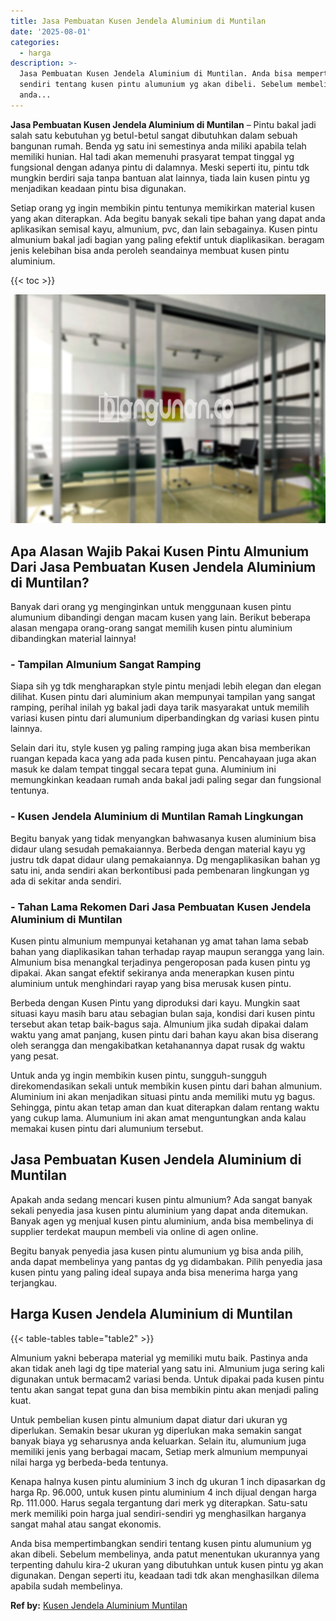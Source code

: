 ```yaml
---
title: Jasa Pembuatan Kusen Jendela Aluminium di Muntilan
date: '2025-08-01'
categories:
  - harga
description: >-
  Jasa Pembuatan Kusen Jendela Aluminium di Muntilan. Anda bisa mempertimbangkan
  sendiri tentang kusen pintu alumunium yg akan dibeli. Sebelum membelinya,
  anda...
---
```


**Jasa Pembuatan Kusen Jendela Aluminium di Muntilan** – Pintu bakal jadi salah satu kebutuhan yg betul-betul sangat dibutuhkan dalam sebuah bangunan rumah. Benda yg satu ini semestinya anda miliki apabila telah memiliki hunian. Hal tadi akan memenuhi prasyarat tempat tinggal yg fungsional dengan adanya pintu di dalamnya. Meski seperti itu, pintu tdk mungkin berdiri saja tanpa bantuan alat lainnya, tiada lain kusen pintu yg menjadikan keadaan pintu bisa digunakan.

Setiap orang yg ingin membikin pintu tentunya memikirkan material kusen yang akan diterapkan. Ada begitu banyak sekali tipe bahan yang dapat anda aplikasikan semisal kayu, almunium, pvc, dan lain sebagainya. Kusen pintu almunium bakal jadi bagian yang paling efektif untuk diaplikasikan. beragam jenis kelebihan bisa anda peroleh seandainya membuat kusen pintu aluminium.

{{< toc >}}

![Jasa Pembuatan Kusen Jendela Aluminium di Muntilan](/images/harga-kusen-jendela-alumunium-43.png)

## Apa Alasan Wajib Pakai Kusen Pintu Almunium Dari Jasa Pembuatan Kusen Jendela Aluminium di Muntilan?

Banyak dari orang yg menginginkan untuk menggunaan kusen pintu alumunium dibandingi dengan macam kusen yang lain. Berikut beberapa alasan mengapa orang-orang sangat memilih kusen pintu aluminium dibandingkan material lainnya!

### \- Tampilan Almunium Sangat Ramping

Siapa sih yg tdk mengharapkan style pintu menjadi lebih elegan dan elegan dilihat. Kusen pintu dari aluminium akan mempunyai tampilan yang sangat ramping, perihal inilah yg bakal jadi daya tarik masyarakat untuk memilih variasi kusen pintu dari alumunium diperbandingkan dg variasi kusen pintu lainnya.

Selain dari itu, style kusen yg paling ramping juga akan bisa memberikan ruangan kepada kaca yang ada pada kusen pintu. Pencahayaan juga akan masuk ke dalam tempat tinggal secara tepat guna. Aluminium ini memungkinkan keadaan rumah anda bakal jadi paling segar dan fungsional tentunya.

### \- Kusen Jendela Aluminium di Muntilan Ramah Lingkungan

Begitu banyak yang tidak menyangkan bahwasanya kusen aluminium bisa didaur ulang sesudah pemakaiannya. Berbeda dengan material kayu yg justru tdk dapat didaur ulang pemakaiannya. Dg mengaplikasikan bahan yg satu ini, anda sendiri akan berkontibusi pada pembenaran lingkungan yg ada di sekitar anda sendiri.

### \- Tahan Lama Rekomen Dari Jasa Pembuatan Kusen Jendela Aluminium di Muntilan

Kusen pintu almunium mempunyai ketahanan yg amat tahan lama sebab bahan yang diaplikasikan tahan terhadap rayap maupun serangga yang lain. Almunium bisa menangkal terjadinya pengeroposan pada kusen pintu yg dipakai. Akan sangat efektif sekiranya anda menerapkan kusen pintu aluminium untuk menghindari rayap yang bisa merusak kusen pintu.

Berbeda dengan Kusen Pintu yang diproduksi dari kayu. Mungkin saat situasi kayu masih baru atau sebagian bulan saja, kondisi dari kusen pintu tersebut akan tetap baik-bagus saja. Almunium jika sudah dipakai dalam waktu yang amat panjang, kusen pintu dari bahan kayu akan bisa diserang oleh serangga dan mengakibatkan ketahanannya dapat rusak dg waktu yang pesat.

Untuk anda yg ingin membikin kusen pintu, sungguh-sungguh direkomendasikan sekali untuk membikin kusen pintu dari bahan almunium. Aluminium ini akan menjadikan situasi pintu anda memiliki mutu yg bagus. Sehingga, pintu akan tetap aman dan kuat diterapkan dalam rentang waktu yang cukup lama. Alumunium ini akan amat menguntungkan anda kalau memakai kusen pintu dari alumunium tersebut.

## Jasa Pembuatan Kusen Jendela Aluminium di Muntilan

Apakah anda sedang mencari kusen pintu almunium? Ada sangat banyak sekali penyedia jasa kusen pintu aluminium yang dapat anda ditemukan. Banyak agen yg menjual kusen pintu aluminium, anda bisa membelinya di supplier terdekat maupun membeli via online di agen online.

Begitu banyak penyedia jasa kusen pintu alumunium yg bisa anda pilih, anda dapat membelinya yang pantas dg yg didambakan. Pilih penyedia jasa kusen pintu yang paling ideal supaya anda bisa menerima harga yang terjangkau.

## Harga Kusen Jendela Aluminium di Muntilan

{{< table-tables table="table2" >}}

Almunium yakni beberapa material yg memiliki mutu baik. Pastinya anda akan tidak aneh lagi dg tipe material yang satu ini. Almunium juga sering kali digunakan untuk bermacam2 variasi benda. Untuk dipakai pada kusen pintu tentu akan sangat tepat guna dan bisa membikin pintu akan menjadi paling kuat.

Untuk pembelian kusen pintu almunium dapat diatur dari ukuran yg diperlukan. Semakin besar ukuran yg diperlukan maka semakin sangat banyak biaya yg seharusnya anda keluarkan. Selain itu, alumunium juga memiliki jenis yang berbagai macam, Setiap merk almunium mempunyai nilai harga yg berbeda-beda tentunya.

Kenapa halnya kusen pintu aluminium 3 inch dg ukuran 1 inch dipasarkan dg harga Rp. 96.000, untuk kusen pintu aluminium 4 inch dijual dengan harga Rp. 111.000. Harus segala tergantung dari merk yg diterapkan. Satu-satu merk memiliki poin harga jual sendiri-sendiri yg menghasilkan harganya sangat mahal atau sangat ekonomis.

Anda bisa mempertimbangkan sendiri tentang kusen pintu alumunium yg akan dibeli. Sebelum membelinya, anda patut menentukan ukurannya yang terpenting dahulu kira-2 ukuran yang dibutuhkan untuk kusen pintu yg akan digunakan. Dengan seperti itu, keadaan tadi tdk akan menghasilkan dilema apabila sudah membelinya.

**Ref by:** [Kusen Jendela Aluminium Muntilan](https://id.wikipedia.org/wiki/Kusen)
